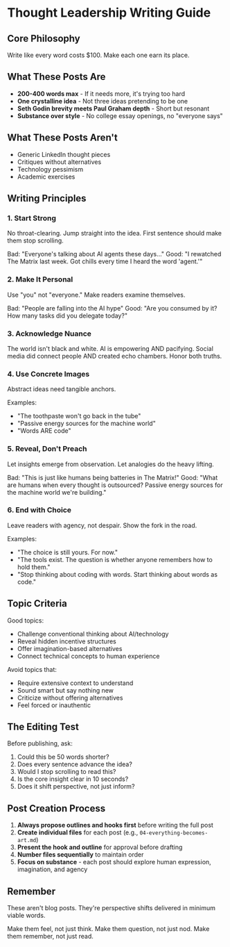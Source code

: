 # Thought Leadership Writing Guide

## Core Philosophy

Write like every word costs $100. Make each one earn its place.

## What These Posts Are

- **200-400 words max** - If it needs more, it's trying too hard
- **One crystalline idea** - Not three ideas pretending to be one
- **Seth Godin brevity meets Paul Graham depth** - Short but resonant
- **Substance over style** - No college essay openings, no "everyone says"

## What These Posts Aren't

- Generic LinkedIn thought pieces
- Critiques without alternatives
- Technology pessimism
- Academic exercises

## Writing Principles

### 1. Start Strong
No throat-clearing. Jump straight into the idea. First sentence should make them stop scrolling.

Bad: "Everyone's talking about AI agents these days..."
Good: "I rewatched The Matrix last week. Got chills every time I heard the word 'agent.'"

### 2. Make It Personal
Use "you" not "everyone." Make readers examine themselves.

Bad: "People are falling into the AI hype"
Good: "Are you consumed by it? How many tasks did you delegate today?"

### 3. Acknowledge Nuance
The world isn't black and white. AI is empowering AND pacifying. Social media did connect people AND created echo chambers. Honor both truths.

### 4. Use Concrete Images
Abstract ideas need tangible anchors.

Examples:
- "The toothpaste won't go back in the tube"
- "Passive energy sources for the machine world"
- "Words ARE code"

### 5. Reveal, Don't Preach
Let insights emerge from observation. Let analogies do the heavy lifting.

Bad: "This is just like humans being batteries in The Matrix!"
Good: "What are humans when every thought is outsourced? Passive energy sources for the machine world we're building."

### 6. End with Choice
Leave readers with agency, not despair. Show the fork in the road.

Examples:
- "The choice is still yours. For now."
- "The tools exist. The question is whether anyone remembers how to hold them."
- "Stop thinking about coding with words. Start thinking about words as code."

## Topic Criteria

Good topics:
- Challenge conventional thinking about AI/technology
- Reveal hidden incentive structures
- Offer imagination-based alternatives
- Connect technical concepts to human experience

Avoid topics that:
- Require extensive context to understand
- Sound smart but say nothing new
- Criticize without offering alternatives
- Feel forced or inauthentic

## The Editing Test

Before publishing, ask:
1. Could this be 50 words shorter?
2. Does every sentence advance the idea?
3. Would I stop scrolling to read this?
4. Is the core insight clear in 10 seconds?
5. Does it shift perspective, not just inform?

## Post Creation Process

1. **Always propose outlines and hooks first** before writing the full post
2. **Create individual files** for each post (e.g., `04-everything-becomes-art.md`)
3. **Present the hook and outline** for approval before drafting
4. **Number files sequentially** to maintain order
5. **Focus on substance** - each post should explore human expression, imagination, and agency

## Remember

These aren't blog posts. They're perspective shifts delivered in minimum viable words. 

Make them feel, not just think.
Make them question, not just nod.
Make them remember, not just read.